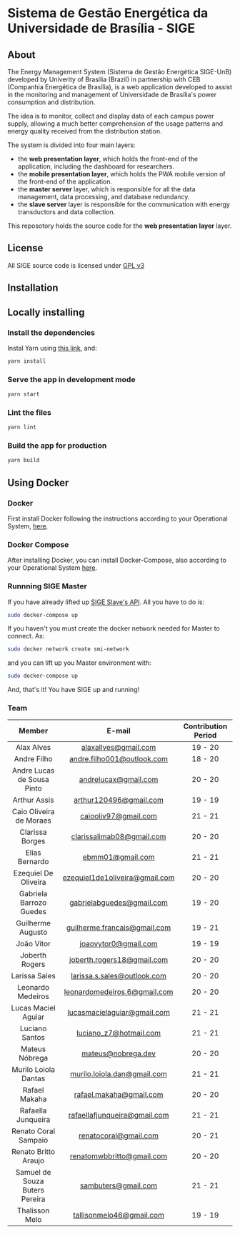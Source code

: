 # Sistema de Gestão Energética da Universidade de Brasília - SIGE

## About

The Energy Management System (Sistema de Gestão Energética SIGE-UnB) developed by Univerity of Brasilia (Brazil) in partnership with CEB (Companhia Energética de Brasília), is a web application developed to assist in the monitoring and management of Universidade de Brasília's power consumption and distribution.

The idea is to monitor, collect and display data of each campus power supply, allowing a much better comprehension of the usage patterns and energy quality received from the distribution station.

The system is divided into four main layers:

- the **web presentation layer**, which holds the front-end of the application, including the dashboard for researchers.
- the **mobile presentation layer**, which holds the PWA mobile version of the front-end of the application.
- the **master server** layer, which is responsible for all the data management, data processing, and database redundancy.
- the **slave server** layer is responsible for the communication with energy transductors and data collection.

This reposotory holds the source code for the **web presentation layer** layer.

## License

All SIGE source code is licensed under [GPL v3](https://gitlab.com/lappis-unb/projects/SMI/smi-front/-/blob/development/LICENSE)

## Installation

## Locally installing

### Install the dependencies

Instal Yarn using [this link](https://yarnpkg.com/lang/pt-br/docs/install/#debian-stable), and:

```bash
yarn install
```

### Serve the app in development mode

```bash
yarn start
```

### Lint the files

```bash
yarn lint
```

### Build the app for production

```bash
yarn build
```

## Using Docker

### Docker

First install Docker following the instructions according to your Operational System, [here](https://docs.docker.com/install/).

### Docker Compose

After installing Docker, you can install Docker-Compose, also according to your Operational System [here](https://docs.docker.com/compose/install/).

### Runnning SIGE Master

If you have already lifted up [SIGE Slave's API](https://gitlab.com/lappis-unb/projects/SMI/smi-slave). All you have to do is:

``` bash
sudo docker-compose up
```
If you haven't you must create the docker network needed for Master to connect. As:


``` bash
sudo docker network create smi-network
```

and you can lift up you Master environment with:

``` bash
sudo docker-compose up
```

And, that's it! You have SIGE up and running!

### Team

|        Member       |            E-mail            |     Contribution Period      |
|:-------------------:|:----------------------------:|:----------------------------:|
|   Alax Alves    | 	alaxallves@gmail.com   	|	        19 - 20           	|
|	Andre Filho	|	andre.filho001@outlook.com	|	18	-	20	|
|	Andre Lucas de Sousa Pinto	|	andrelucax@gmail.com	|	20	-	20	|
|	Arthur Assis	|	arthur120496@gmail.com	|	19	-	19	|
|	Caio Oliveira de Moraes	|	caiooliv97@gmail.com	|	21	-	21	|
|	Clarissa Borges	|	clarissalimab08@gmail.com	|	20	-	20	|
|	Elias Bernardo	|	ebmm01@gmail.com	|	21	-	21	|
|	Ezequiel De Oliveira	|	ezequiel1de1oliveira@gmail.com	|	20	-	20	|
|	Gabriela Barrozo Guedes	|	gabrielabguedes@gmail.com	|	19	-	20	|
|	Guilherme Augusto	|	guilherme.francais@gmail.com	|	19	-	21	|
|	João Vitor	|	joaovytor0@gmail.com	|	19	-	19	|
|	Joberth Rogers	|	joberth.rogers18@gmail.com	|	20	-	20	|
|	Larissa Sales	|	larissa.s.sales@outlook.com	|	20	-	20	|
|	Leonardo Medeiros	|	leonardomedeiros.6@gmail.com	|	20	-	20	|
|	Lucas Maciel Aguiar	|	lucasmacielaguiar@gmail.com	|	21	-	21	|
|	Luciano Santos	|	luciano_z7@hotmail.com	|	21	-	21	|
|	Mateus Nóbrega	|	mateus@nobrega.dev	|	20	-	20	|
|	Murilo Loiola Dantas|	murilo.loiola.dan@gmail.com	|	21	-	21	|
|	Rafael Makaha	|	rafael.makaha@gmail.com	|	20	-	20	|
|	Rafaella Junqueira	|	rafaellafjunqueira@gmail.com	|	21	-	21	|
|	Renato Coral Sampaio	|	renatocoral@gmail.com	|	20	-	21	|
|	Renato Britto Araujo	|	renatomwbbritto@gmail.com	|	20	-	20	|
|	Samuel de Souza Buters Pereira	|	sambuters@gmail.com	|	21	-	21	|
|	Thalisson Melo	|	tallisonmelo46@gmail.com	|	19	-	19	|
